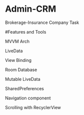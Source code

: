 # Admin-CRM
Brokerage-Insurance Company Task

#Features and Tools

MVVM Arch

LiveData

View Binding

Room Database

Mutable LiveData

SharedPreferences

Navigation component

Scrolling with RecyclerView
